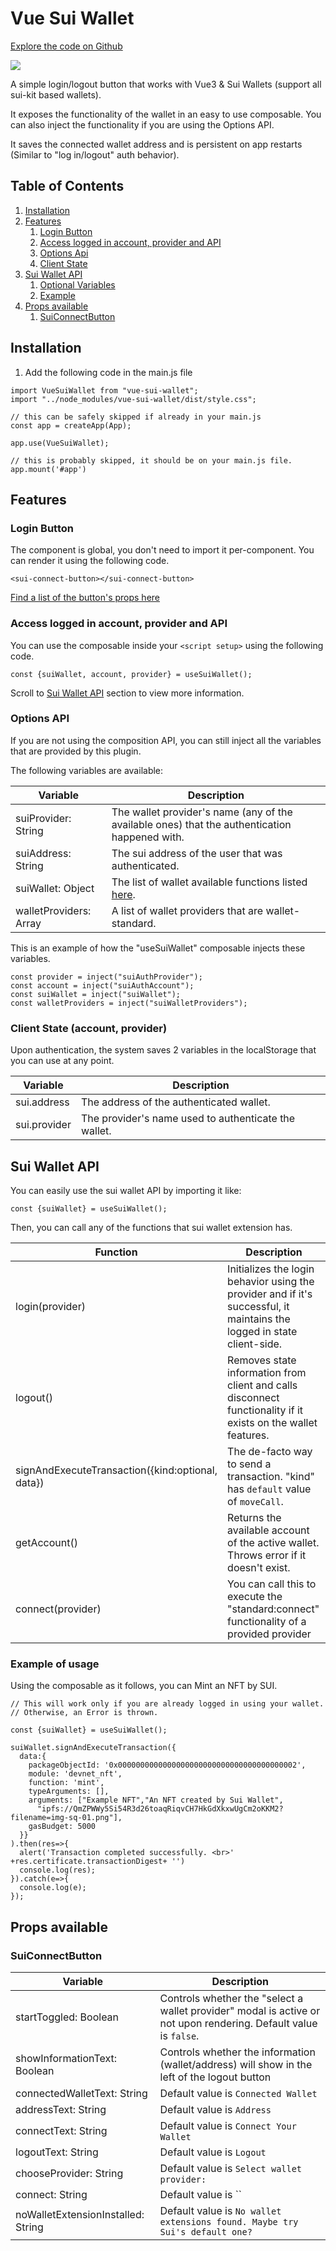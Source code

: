 # Vue Sui Wallet

[Explore the code on Github](https://github.com/manolisliolios/vue-sui-wallet)

![](https://admin.edl.gr/uploads/readme_video_f5de174a57.gif)

A simple login/logout button that works with Vue3 & Sui Wallets (support all sui-kit based wallets).

It exposes the functionality of the wallet in an easy to use composable. 
You can also inject the functionality if you are using the Options API.

It saves the connected wallet address and is persistent on app restarts (Similar to "log in/logout" auth behavior).

[//]: # (>  **Wallet is compatible with wallet-standard.**)

## Table of Contents

1. [Installation](#installation)
2. [Features](#features)
   1. [Login Button](#login-button)
   2. [Access logged in account, provider and API](#access-logged-in-account-provider-and-api)
   3. [Options Api](#options-api)
   4. [Client State](#client-state-account-provider)
3. [Sui Wallet API](#sui-wallet-api)
   1. [Optional Variables](#explaining-optional-in-variables)
   2. [Example](#example-of-usage)
4. [Props available](#props-available)
   1. [SuiConnectButton](#suiconnectbutton)

## Installation

1. Add the following code in the main.js file

```
import VueSuiWallet from "vue-sui-wallet";
import "../node_modules/vue-sui-wallet/dist/style.css";

// this can be safely skipped if already in your main.js
const app = createApp(App);

app.use(VueSuiWallet);

// this is probably skipped, it should be on your main.js file.
app.mount('#app')
```
## Features

### Login Button

The component is global, you don't need to import it per-component.
You can render it using the following code. 

```
<sui-connect-button></sui-connect-button>
```

[Find a list of the button's props here](#props-available)

### Access logged in account, provider and API

You can use the composable inside your `<script setup>` using the following code.

```
const {suiWallet, account, provider} = useSuiWallet();
```

Scroll to [Sui Wallet API](#sui-wallet-api) section to view more information.


### Options API

If you are not using the composition API, you can still inject all the variables that are provided by this plugin.

The following variables are available:

| Variable               | Description                                                                                   |
|------------------------|-----------------------------------------------------------------------------------------------|
| suiProvider: String    | The wallet provider's name (any of the available ones) that the authentication happened with. |
| suiAddress: String     | The sui address of the user that was authenticated.                                           |                                                                                                                                                                                                                                  |
| suiWallet: Object      | The list of wallet available functions listed [here](#sui-wallet-api).                        |
| walletProviders: Array | A list of wallet providers that are wallet-standard.                                          | 


This is an example of how the "useSuiWallet" composable injects these variables.
```
const provider = inject("suiAuthProvider");
const account = inject("suiAuthAccount");
const suiWallet = inject("suiWallet");
const walletProviders = inject("suiWalletProviders");
```

### Client State (account, provider)

Upon authentication, the system saves 2 variables in the localStorage that you can use
at any point.

| Variable     | Description                                          |
|--------------|------------------------------------------------------|
| sui.address  | The address of the authenticated wallet.             |
| sui.provider | The provider's name used to authenticate the wallet. |


## Sui Wallet API

You can easily use the sui wallet API by importing it like:

```
const {suiWallet} = useSuiWallet();
```

Then, you can call any of the functions that sui wallet extension has.

| Function                                         | Description                                                                                                                     |
|--------------------------------------------------|---------------------------------------------------------------------------------------------------------------------------------|
| login(provider)                                  | Initializes the login behavior using the provider and if it's successful, it maintains the logged in state client-side.         |
| logout()                                         | Removes state information from client and calls disconnect functionality if it exists on the wallet features. |
| signAndExecuteTransaction({kind:optional, data}) | The de-facto way to send a transaction. "kind" has `default` value of `moveCall`.                                               |
| getAccount()                                     | Returns the available account of the active wallet. Throws error if it doesn't exist.                                           |
| connect(provider)                                | You can call this to execute the "standard:connect" functionality of a provided provider                                        |

### Example of usage

Using the composable as it follows, you can Mint an NFT by SUI.

```
// This will work only if you are already logged in using your wallet.
// Otherwise, an Error is thrown.

const {suiWallet} = useSuiWallet();

suiWallet.signAndExecuteTransaction({
  data:{
    packageObjectId: '0x0000000000000000000000000000000000000002',
    module: 'devnet_nft',
    function: 'mint',
    typeArguments: [],
    arguments: ["Example NFT","An NFT created by Sui Wallet",
      "ipfs://QmZPWWy5Si54R3d26toaqRiqvCH7HkGdXkxwUgCm2oKKM2?filename=img-sq-01.png"],
    gasBudget: 5000
  }}
).then(res=>{
  alert('Transaction completed successfully. <br>' +res.certificate.transactionDigest+ '')
  console.log(res);
}).catch(e=>{
  console.log(e);
});

```


## Props available

### SuiConnectButton

| Variable                     | Description                                                                                                      |
|------------------------------|------------------------------------------------------------------------------------------------------------------|
| startToggled: Boolean        | Controls whether the "select a wallet provider" modal is active or not upon rendering. Default value is `false`. |
| showInformationText: Boolean | Controls whether the information (wallet/address) will show in the left of the logout button                     |
| connectedWalletText: String  | Default value is `Connected Wallet`                                                                              |
| addressText: String          | Default value is `Address`                                                                                       |
| connectText: String          | Default value is `Connect Your Wallet`                                                                           |
| logoutText: String           | Default value is `Logout`                                                                                        |
| chooseProvider: String       | Default value is `Select wallet provider:`                                                                       |
| connect: String              | Default value is ``                                                                                              |
| noWalletExtensionInstalled: String              | Default value is `No wallet extensions found. Maybe try Sui's default one?`                                        |